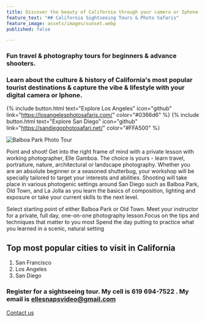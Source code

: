 ```yaml
---
title: Discover the beauty of California through your camera or Iphone
feature_text: "## California Sightseeing Tours & Photo Safaris"
feature_image: assets/images/sunset.webp
published: false

---
```

### Fun travel & photography tours for beginners & advance shooters.

### Learn about the culture & history of California's most popular tourist destinations & capture the vibe & lifestyle with your digital camera or Iphone.

{% include button.html text="Explore Los Angeles" icon="github" link="https://losangelesphotosafaris.com/" color="#0366d6" %}
{% include button.html text="Explore San Diego" icon="github" link="https://sandiegophotosafari.net/" color="#FFA500" %}

![Balboa Park Photo Tour](https://americabyrailandbus.files.wordpress.com/2022/02/balboa-park-portrait-shoot-san-diego-.jpg)

Point and shoot! Get into the right frame of mind with a private lesson with working photographer, Elle Gamboa. The choice is yours - learn travel, portraiture, nature, architectural or landscape photography. Whether you are an absolute beginner or a seasoned shutterbug, your workshop will be specially tailored to target your interests and abilities. Shooting will take place in various photogenic settings around San Diego such as Balboa Park, Old Town, and La Jolla as you learn the basics of composition, lighting and exposure or take your current skills to the next level.

Select starting point of either Balboa Park or Old Town. Meet your instructor for a private, full day, one-on-one photography lesson.Focus on the tips and techniques that matter to you most Spend the day putting to practice what you learned in a scenic, natural setting

## Top most popular cities to visit in California

1. San Francisco
2. Los Angeles
3. San Diego

### Register for a sightseeing tour. My cell is 619 694-7522 . My email is ellesnapsvideo@gmail.com

[Contact us](mailto:mydigitalpicasso@yahoo.com)